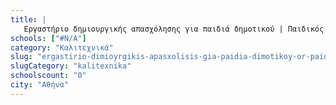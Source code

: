 ```yaml
---
title: |
   Εργαστήριο δημιουργικής απασχόλησης για παιδιά δημοτικού | Παιδικός Σταθμός
schools: ["#N/A"]
category: "Καλιτεχνικά"
slug: "ergastirio-dimioyrgikis-apasxolisis-gia-paidia-dimotikoy-or-paidikos-stathmos"
slugCategory: "kalitexnika"
schoolscount: "0"
city: "Αθήνα"
---
```


